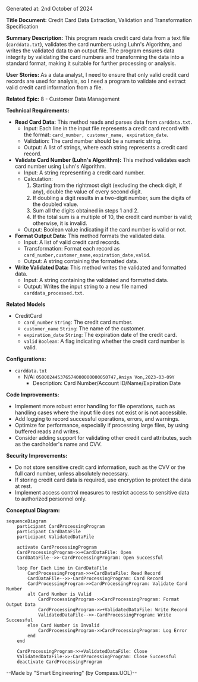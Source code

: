 Generated at: 2nd October of 2024

**Title Document:** Credit Card Data Extraction, Validation and Transformation Specification

**Summary Description:**
This program reads credit card data from a text file (`carddata.txt`), validates the card numbers using Luhn's Algorithm, and writes the validated data to an output file. The program ensures data integrity by validating the card numbers and transforming the data into a standard format, making it suitable for further processing or analysis.

**User Stories:**
As a data analyst, I need to ensure that only valid credit card records are used for analysis, so I need a program to validate and extract valid credit card information from a file.

**Related Epic:**
8 - Customer Data Management

**Technical Requirements:**

- **Read Card Data:** This method reads and parses data from `carddata.txt`.
  - Input: Each line in the input file represents a credit card record with the format: `card_number, customer_name, expiration_date`.
  - Validation: The card number should be a numeric string.
  - Output: A list of strings, where each string represents a credit card record.
- **Validate Card Number (Luhn's Algorithm):** This method validates each card number using Luhn's Algorithm.
  - Input: A string representing a credit card number.
  - Calculation: 
    1.	Starting from the rightmost digit (excluding the check digit, if any), double the value of every second digit.
    2.	If doubling a digit results in a two-digit number, sum the digits of the doubled value.
    3.	Sum all the digits obtained in steps 1 and 2.
    4.	If the total sum is a multiple of 10, the credit card number is valid; otherwise, it is invalid.
  - Output: Boolean value indicating if the card number is valid or not.
- **Format Output Data:** This method formats the validated data.
  - Input: A list of valid credit card records.
  - Transformation: Format each record as `card_number,customer_name,expiration_date,valid`.
  - Output: A string containing the formatted data.
- **Write Validated Data:** This method writes the validated and formatted data.
  - Input: A string containing the validated and formatted data.
  - Output: Writes the input string to a new file named `carddata_processed.txt`.

**Related Models**

- CreditCard
  - `card_number` `String`: The credit card number.
  - `customer_name` `String`: The name of the customer.
  - `expiration_date` `String`: The expiration date of the credit card.
  - `valid` `Boolean`: A flag indicating whether the credit card number is valid.

**Configurations:**

- `carddata.txt`
  - N/A: `050002445376574000000000050747,Aniya Von,2023-03-09Y`
	- Description: Card Number/Account ID/Name/Expiration Date

**Code Improvements:**

- Implement more robust error handling for file operations, such as handling cases where the input file does not exist or is not accessible.
- Add logging to record successful operations, errors, and warnings.
- Optimize for performance, especially if processing large files, by using buffered reads and writes.
- Consider adding support for validating other credit card attributes, such as the cardholder's name and CVV.

**Security Improvements:**

- Do not store sensitive credit card information, such as the CVV or the full card number, unless absolutely necessary.
- If storing credit card data is required, use encryption to protect the data at rest.
- Implement access control measures to restrict access to sensitive data to authorized personnel only.

**Conceptual Diagram:**
```mermaid
sequenceDiagram
    participant CardProcessingProgram
    participant CardDataFile
    participant ValidatedDataFile

    activate CardProcessingProgram
    CardProcessingProgram->>+CardDataFile: Open
    CardDataFile-->>-CardProcessingProgram: Open Successful

    loop For Each Line in CardDataFile
        CardProcessingProgram->>+CardDataFile: Read Record
        CardDataFile-->>-CardProcessingProgram: Card Record
        CardProcessingProgram->>CardProcessingProgram: Validate Card Number
        alt Card Number is Valid
            CardProcessingProgram->>CardProcessingProgram: Format Output Data
            CardProcessingProgram->>+ValidatedDataFile: Write Record
            ValidatedDataFile-->>-CardProcessingProgram: Write Successful
        else Card Number is Invalid
            CardProcessingProgram->>CardProcessingProgram: Log Error
        end
    end

    CardProcessingProgram->>+ValidatedDataFile: Close
    ValidatedDataFile->>-CardProcessingProgram: Close Successful
    deactivate CardProcessingProgram
```

--Made by "Smart Engineering" (by Compass.UOL)--